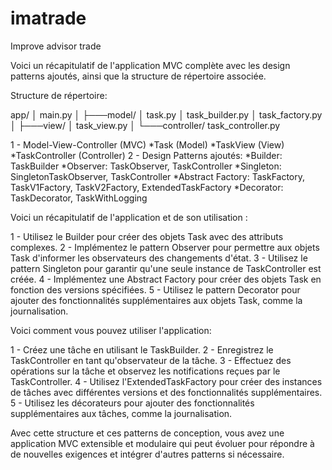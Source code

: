 # imatrade
Improve advisor trade

Voici un récapitulatif de l'application MVC complète avec les design patterns ajoutés, ainsi que la structure de répertoire associée.

Structure de répertoire:

app/
│   main.py
│
├───model/
│       task.py
│       task_builder.py
│       task_factory.py
│
├───view/
│       task_view.py
│
└───controller/
        task_controller.py

 1 - Model-View-Controller (MVC)
*Task (Model)
*TaskView (View)
*TaskController (Controller)
 2 - Design Patterns ajoutés:
*Builder: TaskBuilder
*Observer: TaskObserver, TaskController
*Singleton: SingletonTaskObserver, TaskController
*Abstract Factory: TaskFactory, TaskV1Factory, TaskV2Factory, ExtendedTaskFactory
*Decorator: TaskDecorator, TaskWithLogging

Voici un récapitulatif de l'application et de son utilisation :

1 - Utilisez le Builder pour créer des objets Task avec des attributs complexes.
2 - Implémentez le pattern Observer pour permettre aux objets Task d'informer les observateurs des changements d'état.
3 - Utilisez le pattern Singleton pour garantir qu'une seule instance de TaskController est créée.
4 - Implémentez une Abstract Factory pour créer des objets Task en fonction des versions spécifiées.
5 - Utilisez le pattern Decorator pour ajouter des fonctionnalités supplémentaires aux objets Task, comme la journalisation.

Voici comment vous pouvez utiliser l'application:

1 - Créez une tâche en utilisant le TaskBuilder.
2 - Enregistrez le TaskController en tant qu'observateur de la tâche.
3 - Effectuez des opérations sur la tâche et observez les notifications reçues par le TaskController.
4 - Utilisez l'ExtendedTaskFactory pour créer des instances de tâches avec différentes versions et des fonctionnalités supplémentaires.
5 - Utilisez les décorateurs pour ajouter des fonctionnalités supplémentaires aux tâches, comme la journalisation.

Avec cette structure et ces patterns de conception, vous avez une application MVC extensible et modulaire qui peut évoluer pour répondre à de nouvelles exigences et intégrer d'autres patterns si nécessaire.